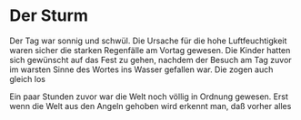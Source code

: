 # Der Sturm

Der Tag war sonnig und schwül. Die Ursache für die hohe Luftfeuchtigkeit waren sicher die starken Regenfälle am Vortag gewesen. Die Kinder hatten sich gewünscht auf das Fest zu gehen, nachdem der Besuch am Tag zuvor im warsten Sinne des Wortes ins Wasser gefallen war. Die zogen auch gleich los

Ein paar Stunden zuvor war die Welt noch völlig in Ordnung gewesen. Erst wenn die Welt aus den Angeln gehoben wird erkennt man, daß vorher alles 